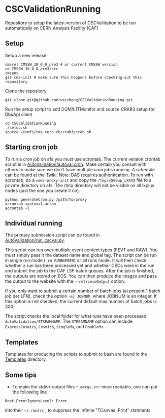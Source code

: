 # CSCValidationRunning
Repository to setup the latest version of CSCValidation to be run automatically on CERN Analysis Facility (CAF)

## Setup

Setup a new release
```
cmsrel CMSSW_10_0_0_pre3 # or current CMSSW version
cd CMSSW_10_0_0_pre3/src
cmsenv
git cms-init # make sure this happens before checking out this repository
```

Clone the repository
```
git clone git@github.com:wsicheng/CSCValidationRunning.git
```

Run the setup script to add DQM/L1TMonitor 
and source CRAB3 setup for DbsApi client
```
cd CSCValidationRunning
./setup.sh
source /cvmfs/cms.cern.ch/crab3/crab.sh
```

## Starting cron job

To run a cron job on afs you must use acrontab. The current version crontab script is in
[AutoValidation/autoval.cron](AutoValidation/autoval.cron). Make certain you consult with others to make 
sure we don't have multiple cron jobs running. A schedule can be found at the [Twiki](https://twiki.cern.ch/twiki/bin/viewauth/CMS/CSCValidationWebsite).
Note: DAS requires authentication.
To run with acrontab, do a `voms-proxy-init` and copy the `/tmp/x509up_uXXXX` file to a private directory on afs.
The /tmp directory will not be visible on all lxplus nodes (just the one you create it on).
```
python generateCron.py /path/to/proxy
acrontab <autoval.acron
acrontab -l
```

## Individual running

The primary submission script can be found in [AutoValidation/run_cscval.py](AutoValidation/run_cscval.py).

This script can run over multiple event content types (FEVT and RAW). You must simply pass it the 
dataset name and global tag. The script can be run in single run mode (`-rn RUNNUMBER`) or all runs mode. 
It will then check whether a run has been processed yet and whether CSCs were in the run and submit the 
job to the CAF LSF batch queues. After the job is finished, the outputs are stored on EOS. You can then 
produce the images and pass the output to the website with the `--retrieveOutput` option.

If you only want to submit a certain number of batch jobs (at present 1 batch job per LFN), check the option `-mj JOBNUM`, where JOBNUM is an integer. If this option is not checked, the current default max number of batch jobs is 300.

The script checks the local folder for what runs have been processed: `AutoValidation/STREAMNAME`. The 
`STREAMNAME` option can include `ExpressCosmics`, `Cosmics`, `SingleMu`, and `DoubleMu`.

## Templates

Templates for producing the scripts to submit to bash are found in the [Templates](Templates) directory.


## Some tips

* To make the stderr output files `*_merge.err` more readable, one can put the following line
```
Root.ErrorIgnoreLevel: Error
```
into their `~/.rootrc` , to suppress the infinite "TCanvas::Print" statments.
